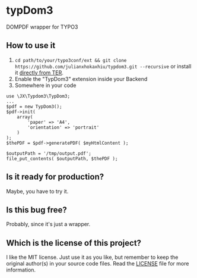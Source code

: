 typDom3
=====

DOMPDF wrapper for TYPO3

## How to use it
1. `cd path/to/your/typo3conf/ext && git clone https://github.com/julianxhokaxhiu/typdom3.git --recursive` or install it [directly from TER](http://typo3.org/extensions/repository/view/typdom3).
2. Enable the "TypDom3" extension inside your Backend
3. Somewhere in your code
```
use \JX\Typdom3\TypDom3;
...
$pdf = new TypDom3();
$pdf->init(
	array(
		'paper' => 'A4',
		'orientation' => 'portrait'
	)
);
$thePDF = $pdf->generatePDF( $myHtmlContent );

$outputPath = '/tmp/output.pdf';
file_put_contents( $outputPath, $thePDF );
```

## Is it ready for production?
Maybe, you have to try it.

## Is this bug free?
Probably, since it's just a wrapper.

## Which is the license of this project?
I like the MIT license. Just use it as you like, but remember to keep the original author(s) in your source code files. Read the [LICENSE](https://github.com/julianxhokaxhiu/typdom3/blob/master/LICENSE) file for more information.